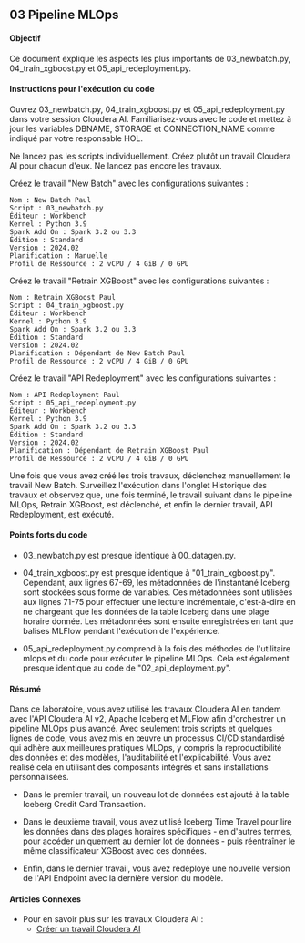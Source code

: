 ## 03 Pipeline MLOps

#### Objectif

Ce document explique les aspects les plus importants de 03_newbatch.py, 04_train_xgboost.py et 05_api_redeployment.py.

#### Instructions pour l'exécution du code

Ouvrez 03_newbatch.py, 04_train_xgboost.py et 05_api_redeployment.py dans votre session Cloudera AI. Familiarisez-vous avec le code et mettez à jour les variables DBNAME, STORAGE et CONNECTION_NAME comme indiqué par votre responsable HOL.

Ne lancez pas les scripts individuellement. Créez plutôt un travail Cloudera AI pour chacun d'eux. Ne lancez pas encore les travaux.

Créez le travail "New Batch" avec les configurations suivantes :

```
Nom : New Batch Paul
Script : 03_newbatch.py
Éditeur : Workbench
Kernel : Python 3.9
Spark Add On : Spark 3.2 ou 3.3
Édition : Standard
Version : 2024.02
Planification : Manuelle
Profil de Ressource : 2 vCPU / 4 GiB / 0 GPU
```

Créez le travail "Retrain XGBoost" avec les configurations suivantes :

```
Nom : Retrain XGBoost Paul
Script : 04_train_xgboost.py
Éditeur : Workbench
Kernel : Python 3.9
Spark Add On : Spark 3.2 ou 3.3
Édition : Standard
Version : 2024.02
Planification : Dépendant de New Batch Paul
Profil de Ressource : 2 vCPU / 4 GiB / 0 GPU
```

Créez le travail "API Redeployment" avec les configurations suivantes :

```
Nom : API Redeployment Paul
Script : 05_api_redeployment.py
Éditeur : Workbench
Kernel : Python 3.9
Spark Add On : Spark 3.2 ou 3.3
Édition : Standard
Version : 2024.02
Planification : Dépendant de Retrain XGBoost Paul
Profil de Ressource : 2 vCPU / 4 GiB / 0 GPU
```

Une fois que vous avez créé les trois travaux, déclenchez manuellement le travail New Batch. Surveillez l'exécution dans l'onglet Historique des travaux et observez que, une fois terminé, le travail suivant dans le pipeline MLOps, Retrain XGBoost, est déclenché, et enfin le dernier travail, API Redeployment, est exécuté.

#### Points forts du code

* 03_newbatch.py est presque identique à 00_datagen.py.

* 04_train_xgboost.py est presque identique à "01_train_xgboost.py". Cependant, aux lignes 67-69, les métadonnées de l'instantané Iceberg sont stockées sous forme de variables. Ces métadonnées sont utilisées aux lignes 71-75 pour effectuer une lecture incrémentale, c'est-à-dire en ne chargeant que les données de la table Iceberg dans une plage horaire donnée. Les métadonnées sont ensuite enregistrées en tant que balises MLFlow pendant l'exécution de l'expérience.

* 05_api_redeployment.py comprend à la fois des méthodes de l'utilitaire mlops et du code pour exécuter le pipeline MLOps. Cela est également presque identique au code de "02_api_deployment.py".

#### Résumé

Dans ce laboratoire, vous avez utilisé les travaux Cloudera AI en tandem avec l'API Cloudera AI v2, Apache Iceberg et MLFlow afin d'orchestrer un pipeline MLOps plus avancé. Avec seulement trois scripts et quelques lignes de code, vous avez mis en œuvre un processus CI/CD standardisé qui adhère aux meilleures pratiques MLOps, y compris la reproductibilité des données et des modèles, l'auditabilité et l'explicabilité. Vous avez réalisé cela en utilisant des composants intégrés et sans installations personnalisées.

* Dans le premier travail, un nouveau lot de données est ajouté à la table Iceberg Credit Card Transaction.

* Dans le deuxième travail, vous avez utilisé Iceberg Time Travel pour lire les données dans des plages horaires spécifiques - en d'autres termes, pour accéder uniquement au dernier lot de données - puis réentraîner le même classificateur XGBoost avec ces données.

* Enfin, dans le dernier travail, vous avez redéployé une nouvelle version de l'API Endpoint avec la dernière version du modèle.

#### Articles Connexes

* Pour en savoir plus sur les travaux Cloudera AI :
  * [Créer un travail Cloudera AI](https://docs.cloudera.com/machine-learning/cloud/jobs-pipelines/topics/ml-creating-a-job-c.html)
